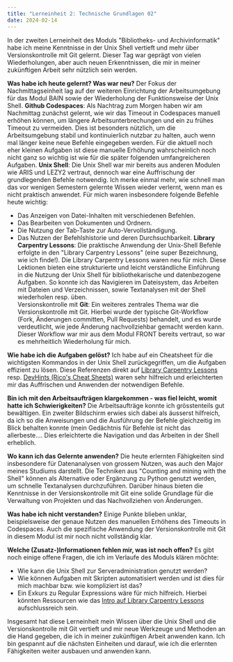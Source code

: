 ```yaml
---
title: "Lerneinheit 2: Technische Grundlagen 02"
date: 2024-02-14
---
```


In der zweiten Lerneinheit des Moduls "Bibliotheks- und Archivinformatik" habe ich meine Kenntnisse in der Unix Shell vertieft und mehr über Versionskontrolle mit Git gelernt. Dieser Tag war geprägt von vielen Wiederholungen, aber auch neuen Erkenntnissen, die mir in meiner zukünftigen Arbeit sehr nützlich sein werden.

**Was habe ich heute gelernt? Was war neu?**
Der Fokus der Nachmittagseinheit lag auf der weiteren Einrichtung der Arbeitsumgebung für das Modul BAIN sowie der Wiederholung der Funktionsweise der Unix Shell.
**Github Codespaces**: Als Nachtrag zum Morgen haben wir am Nachmittag zunächst gelernt, wie wir das Timeout in Codespaces manuell erhöhen können, um längere Arbeitsunterbrechungen und ein zu frühes Timeout zu vermeiden. Dies ist besonders nützlich, um die Arbeitsumgebung stabil und kontinuierlich nutzbar zu halten, auch wenn mal länger keine neue Befehle eingegeben werden. Für die aktuell noch eher kleinen Aufgaben ist diese manuelle Erhöhung wahrscheinlich noch nicht ganz so wichtig ist wie für die später folgenden umfangreicheren Aufgaben.
**Unix Shell**: Die Unix Shell war mir bereits aus anderen Modulen wie ARIS und LEZY2 vertraut, dennoch war eine Auffrischung der grundlegenden Befehle notwendig. Ich merke einmal mehr, wie schnell man das vor wenigen Semestern gelernte Wissen wieder verlernt, wenn man es nicht praktisch anwendet. Für mich waren insbesondere folgende Befehle heute wichtig:
- Das Anzeigen von Datei-Inhalten mit verschiedenen Befehlen.
- Das Bearbeiten von Dokumenten und Ordnern.
- Die Nutzung der Tab-Taste zur Auto-Vervollständigung.
- Das Nutzen der Befehlshistorie und deren Durchsuchbarkeit.
**Library Carpentry Lessons**: Die praktische Anwendung der Unix-Shell Befehle erfolgte in den "Library Carpentry Lessons" (eine super Bezeichnung, wie ich finde!). Die Library Carpentry Lessons waren neu für mich. Diese Lektionen bieten eine strukturierte und leicht verständliche Einführung in die Nutzung der Unix Shell für bibliothekarische und datenbezogene Aufgaben. So konnte ich das Navigieren im Dateisystem, das Arbeiten mit Dateien und Verzeichnissen, sowie Textanalysen mit der Shell wiederholen resp. üben.  
Versionskontrolle mit **Git**: Ein weiteres zentrales Thema war die Versionskontrolle mit Git. Hierbei wurde der typische Git-Workflow (Fork, Änderungen committen, Pull Requests) behandelt, und es wurde verdeutlicht, wie jede Änderung nachvollziehbar gemacht werden kann. Dieser Workflow war mir aus dem Modul FRONT bereits vertraut, so war es mehrheitlich Wiederholung für mich.

**Wie habe ich die Aufgaben gelöst?**
Ich habe auf ein Cheatsheet für die wichtigsten Kommandos in der Unix Shell zurückgegriffen, um die Aufgaben effizient zu lösen. Diese Referenzen direkt auf [Library Carpentry Lessons](https://librarycarpentry.org/lc-shell/reference.html) resp. [DevHints (Rico's Cheat Sheets)](https://devhints.io/linux) waren sehr hilfreich und erleichterten mir das Auffrischen und Anwenden der notwendigen Befehle.

**Bin ich mit den Arbeitsaufträgen klargekommen - was fiel leicht, womit hatte ich Schwierigkeiten?**
Die Arbeitsaufträge konnte ich grösstenteils gut bewältigen. Ein zweiter Bildschirm erwies sich dabei als äusserst hilfreich, da ich so die Anweisungen und die Ausführung der Befehle gleichzeitig im Blick behalten konnte (mein Gedächtnis für Befehle ist nicht das allerbeste.... Dies erleichterte die Navigation und das Arbeiten in der Shell erheblich.

**Wo kann ich das Gelernte anwenden?**
Die heute erlernten Fähigkeiten sind insbesondere für Datenanalysen von grossem Nutzen, was auch den Major meines Studiums darstellt. Die Techniken aus "Counting and mining with the Shell" können als Alternative oder Ergänzung zu Python genutzt werden, um schnelle Textanalysen durchzuführen. Darüber hinaus bieten die Kenntnisse in der Versionskontrolle mit Git eine solide Grundlage für die Verwaltung von Projekten und das Nachvollziehen von Änderungen.

**Was habe ich nicht verstanden?**
Einige Punkte blieben unklar, beispielsweise der genaue Nutzen des manuellen Erhöhens des Timeouts in Codespaces. Auch die spezifische Anwendung der Versionskontrolle mit Git in diesem Modul ist mir noch nicht vollständig klar.

**Welche (Zusatz-)Informationen fehlen mir, was ist noch offen?**
Es gibt noch einige offene Fragen, die ich im Verlaufe des Moduls klären möchte:
- Wie kann die Unix Shell zur Serveradministration genutzt werden?
- Wie können Aufgaben mit Skripten automatisiert werden und ist dies für mich machbar bzw. wie kompliziert ist das?
- Ein Exkurs zu Regular Expressions wäre für mich hilfreich. Hierbei könnten Ressourcen wie das [Intro auf Library Carpentry Lessons](https://librarycarpentry.org/lc-data-intro/01-regular-expressions.html) aufschlussreich sein.

Insgesamt hat diese Lerneinheit mein Wissen über die Unix Shell und die Versionskontrolle mit Git vertieft und mir neue Werkzeuge und Methoden an die Hand gegeben, die ich in meiner zukünftigen Arbeit anwenden kann. Ich bin gespannt auf die nächsten Einheiten und darauf, wie ich die erlernten Fähigkeiten weiter ausbauen und anwenden kann.
